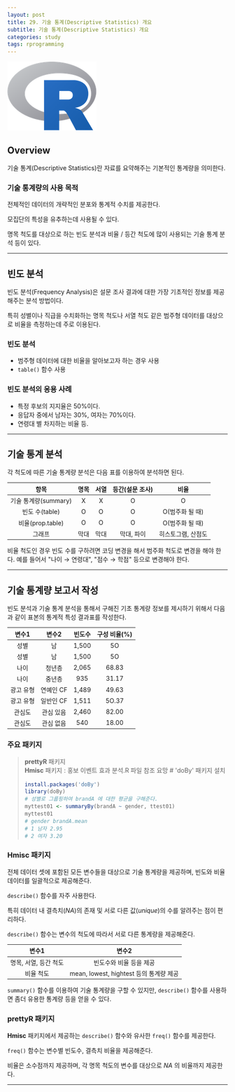 ```yaml
---
layout: post
title: 29. 기술 통계(Descriptive Statistics) 개요
subtitle: 기술 통계(Descriptive Statistics) 개요
categories: study
tags: rprogramming
---
```


![r](/assets/img/logo/r-logo.png)

## Overview

기술 통계(Descriptive Statistics)란 자료를 요약해주는 기본적인 통계량을 의미한다.

### 기술 통계량의 사용 목적

전체적인 데이터의 개략적인 분포와 통계적 수치를 제공한다.

모집단의 특성을 유추하는데 사용될 수 있다.

명목 척도를 대상으로 하는 빈도 분석과 비율 / 등간 척도에 많이 사용되는 기술 통계 분석 등이 있다.

***

## 빈도 분석

빈도 분석(Frequency Analysis)은 설문 조사 결과에 대한 가장 기초적인 정보를 제공해주는 분석 방법이다.

특히 성별이나 직급을 수치화하는 명목 척도나 서열 척도 같은 범주형 데이터를 대상으로 비율을 측정하는데 주로 이용된다.

### 빈도 분석

- 범주형 데이터에 대한 비율을 알아보고자 하는 경우 사용
- `table()` 함수 사용

### 빈도 분석의 응용 사례

- 특정 후보의 지지율은 50%이다.
- 응답자 중에서 남자는 30%, 여자는 70%이다.
- 연령대 별 차지하는 비율 등.

***

## 기술 통계 분석

각 척도에 따른 기술 통계량 분석은 다음 표를 이용하여 분석하면 된다.

| 항목 | 명목 | 서열 | 등간(설문 조사) | 비율 |
|:--------:|:--------:|:--------:|:--------:|:--------:|
| 기술 통계량(summary) | X | X | O | O |
| 빈도 수(table) | O | O | O | O(범주화 될 때) |
| 비율(prop.table) | O | O | O | O(범주화 될 때) |
| 그래프 | 막대 | 막대 | 막대, 파이 | 히스토그램, 산점도 |

비율 척도인 경우 빈도 수를 구하려면 코딩 변경을 해서 범주화 척도로 변경을 해야 한다. 예를 들어서 "나이 → 연령대", "점수 → 학점" 등으로 변경해야 한다.

***

## 기술 통계량 보고서 작성

빈도 분석과 기술 통계 분석을 통해서 구해진 기초 통계량 정보를 제시하기 위해서 다음과 같이 표본의 통계적 특성 결과표를 작성한다.

| 변수1 | 변수2 | 빈도수 | 구성 비율(%) |
|:--------:|:--------:|:--------:|:--------:|
| 성별 | 남 | 1,500 | 5O |
| 성별 | 남 | 1,500 | 5O |
| 나이 | 청년층 | 2,065 | 68.83 |
| 나이 | 중년층 | 935 | 31.17 |
| 광고 유형 | 연예인 CF | 1,489 | 49.63 |
| 광고 유형 | 일반인 CF | 1,511 | 5O.37 |
| 관심도 | 관심 있음 | 2,460 | 82.00 |
| 관심도 | 관심 없음 | 540 | 18.00 |

### 주요 패키지

> **prettyR** 패키지  
> **Hmisc** 패키지 : 홍보 이벤트 효과 분석.R 파일 참조 요망 # 'doBy' 패키지 설치
> ```R
> install.packages('doBy')
> library(doBy)
> # 성별로 그룹핑하여 brandA 에 대한 평균을 구해준다.
> myttest01 <- summaryBy(brandA ~ gender, ttest01)
> myttest01
> # gender brandA.mean
> # 1 남자 2.95
> # 2 여자 3.20

### Hmisc 패키지

전체 데이터 셋에 포함된 모든 변수들을 대상으로 기술 통계량을 제공하며, 빈도와 비율 데이터를 일괄적으로 제공해준다.

`describe()` 함수를 자주 사용한다.

특히 데이터 내 결측치(*NA*)의 존재 및 서로 다른 값(*unique*)의 수를 알려주는 점이 편리하다.

`describe()` 함수는 변수의 척도에 따라서 서로 다른 통계량을 제공해준다.

| 변수1 | 변수2 |
|:--------:|:--------:|
| 명목, 서열, 등간 척도 | 빈도수와 비율 등을 제공 |
| 비율 척도 | mean, lowest, hightest 등의 통계량 제공 |

`summary()` 함수를 이용하여 기술 통계량을 구할 수 있지만, `describe()` 함수를 사용하면 좀더 유용한 통계량 등을 얻을 수 있다.

### prettyR 패키지

**Hmisc** 패키지에서 제공하는 `describe()` 함수와 유사한 `freq()` 함수를 제공한다.

`freq()` 함수는 변수별 빈도수, 결측치 비율을 제공해준다.

비율은 소수점까지 제공하며, 각 명목 척도의 변수를 대상으로 *NA* 의 비율까지 제공한다.

***
